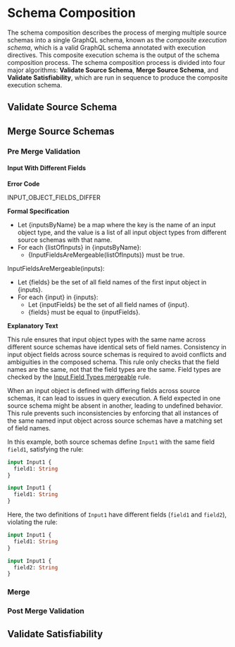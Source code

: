 # Schema Composition

The schema composition describes the process of merging multiple source schemas
into a single GraphQL schema, known as the _composite execution schema_, which
is a valid GraphQL schema annotated with execution directives. This composite
execution schema is the output of the schema composition process. The schema
composition process is divided into four major algorithms: **Validate Source
Schema**, **Merge Source Schema**, and **Validate Satisfiability**, which are
run in sequence to produce the composite execution schema.

## Validate Source Schema

## Merge Source Schemas

### Pre Merge Validation

#### Input With Different Fields

**Error Code**

INPUT_OBJECT_FIELDS_DIFFER

**Formal Specification**

- Let {inputsByName} be a map where the key is the name of an input object type, and the value is a list of all input object types from different source schemas with that name.
- For each {listOfInputs} in {inputsByName}:
  - {InputFieldsAreMergeable(listOfInputs)} must be true.

InputFieldsAreMergeable(inputs):

- Let {fields} be the set of all field names of the first input object in {inputs}.
- For each {input} in {inputs}:
  - Let {inputFields} be the set of all field names of {input}.
  - {fields} must be equal to {inputFields}.

**Explanatory Text**

This rule ensures that input object types with the same name across different source schemas have identical sets of field names. 
Consistency in input object fields across source schemas is required to avoid conflicts and ambiguities in the composed schema.
This rule only checks that the field names are the same, not that the field types are the same. 
Field types are checked by the [Input Field Types mergeable](#sec-Input-Field-Types-mergeable) rule.

When an input object is defined with differing fields across source schemas, it can lead to issues in query execution. 
A field expected in one source schema might be absent in another, leading to undefined behavior.
This rule prevents such inconsistencies by enforcing that all instances of the same named input object across source schemas have a matching set of field names.

In this example, both source schemas define `Input1` with the same field `field1`, satisfying the rule:

```graphql example
input Input1 {
  field1: String
}

input Input1 {
  field1: String
}
```

Here, the two definitions of `Input1` have different fields (`field1` and `field2`), violating the rule:

```graphql counter-example
input Input1 {
  field1: String
}

input Input1 {
  field2: String
}
```


### Merge

### Post Merge Validation

## Validate Satisfiability
